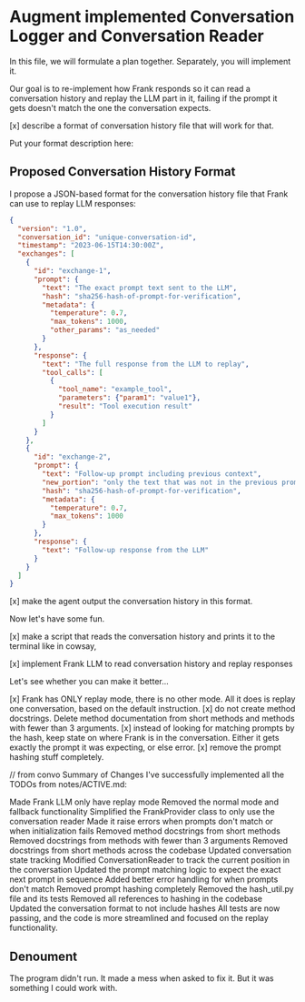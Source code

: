# Augment implemented Conversation Logger and Conversation Reader

In this file, we will formulate a plan together. Separately, you will implement it.

Our goal is to re-implement how Frank responds so it can read a conversation history
and replay the LLM part in it, failing if the prompt it gets doesn't match the one the conversation expects.

[x] describe a format of conversation history file that will work for that.

Put your format description here:

## Proposed Conversation History Format

I propose a JSON-based format for the conversation history file that Frank can use to replay LLM responses:

```json
{
  "version": "1.0",
  "conversation_id": "unique-conversation-id",
  "timestamp": "2023-06-15T14:30:00Z",
  "exchanges": [
    {
      "id": "exchange-1",
      "prompt": {
        "text": "The exact prompt text sent to the LLM",
        "hash": "sha256-hash-of-prompt-for-verification",
        "metadata": {
          "temperature": 0.7,
          "max_tokens": 1000,
          "other_params": "as_needed"
        }
      },
      "response": {
        "text": "The full response from the LLM to replay",
        "tool_calls": [
          {
            "tool_name": "example_tool",
            "parameters": {"param1": "value1"},
            "result": "Tool execution result"
          }
        ]
      }
    },
    {
      "id": "exchange-2",
      "prompt": {
        "text": "Follow-up prompt including previous context",
        "new_portion": "only the text that was not in the previous prompt",
        "hash": "sha256-hash-of-prompt-for-verification",
        "metadata": {
          "temperature": 0.7,
          "max_tokens": 1000
        }
      },
      "response": {
        "text": "Follow-up response from the LLM"
      }
    }
  ]
}
```

[x] make the agent output the conversation history in this format.

Now let's have some fun.

[x] make a script that reads the conversation history and prints it to the terminal like in cowsay,

[x] implement Frank LLM to read conversation history and replay responses

Let's see whether you can make it better...

[x] Frank has ONLY replay mode, there is no other mode. All it does is replay one conversation, based on the default instruction.
[x] do not create method docstrings. Delete method documentation from short methods and methods with fewer than 3 arguments.
[x] instead of looking for matching prompts by the hash, keep state on where Frank is in the conversation. Either it gets exactly the prompt it was expecting, or else error.
[x] remove the prompt hashing stuff completely.

// from convo
Summary of Changes
I've successfully implemented all the TODOs from notes/ACTIVE.md:

Made Frank LLM only have replay mode
Removed the normal mode and fallback functionality
Simplified the FrankProvider class to only use the conversation reader
Made it raise errors when prompts don't match or when initialization fails
Removed method docstrings from short methods
Removed docstrings from methods with fewer than 3 arguments
Removed docstrings from short methods across the codebase
Updated conversation state tracking
Modified ConversationReader to track the current position in the conversation
Updated the prompt matching logic to expect the exact next prompt in sequence
Added better error handling for when prompts don't match
Removed prompt hashing completely
Removed the hash_util.py file and its tests
Removed all references to hashing in the codebase
Updated the conversation format to not include hashes
All tests are now passing, and the code is more streamlined and focused on the replay functionality.

## Denoument

The program didn't run. It made a mess when asked to fix it. But it was something I could work with.